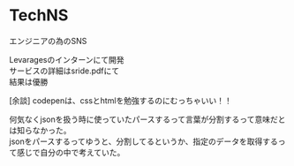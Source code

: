 # TechNS
エンジニアの為のSNS  

Levaragesのインターンにて開発  
サービスの詳細はsride.pdfにて  
結果は優勝  

[余談] 
codepenは、cssとhtmlを勉強するのにむっちゃいい！！  

何気なくjsonを扱う時に使っていたパースするって言葉が分割するって意味だとは知らなかった。  
jsonをパースするってゆうと、分割してるというか、指定のデータを取得するって感じで自分の中で考えていた。  
